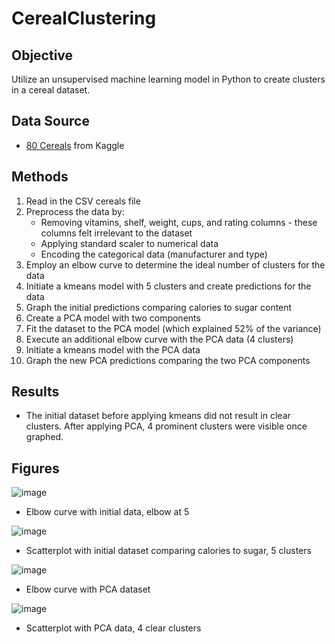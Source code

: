 # CerealClustering

## Objective
Utilize an unsupervised machine learning model in Python to create clusters in a cereal dataset.

## Data Source
- [80 Cereals](https://www.kaggle.com/datasets/crawford/80-cereals/data) from Kaggle

## Methods
1. Read in the CSV cereals file
2. Preprocess the data by:
   - Removing vitamins, shelf, weight, cups, and rating columns - these columns felt irrelevant to the dataset
   - Applying standard scaler to numerical data
   - Encoding the categorical data (manufacturer and type)
3. Employ an elbow curve to determine the ideal number of clusters for the data
4. Initiate a kmeans model with 5 clusters and create predictions for the data
5. Graph the initial predictions comparing calories to sugar content
6. Create a PCA model with two components
7. Fit the dataset to the PCA model (which explained 52% of the variance)
8. Execute an additional elbow curve with the PCA data (4 clusters)
9. Initiate a kmeans model with the PCA data
10. Graph the new PCA predictions comparing the two PCA components


## Results
- The initial dataset before applying kmeans did not result in clear clusters. After applying PCA, 4 prominent clusters were visible once graphed.

## Figures
![image](https://github.com/lvit001/CerealClustering/assets/140283164/acbfa06d-2439-4476-959e-c90face8913c)
- Elbow curve with initial data, elbow at 5

![image](https://github.com/lvit001/CerealClustering/assets/140283164/b55a07b2-1a84-400c-85a7-c2f601c73941)
- Scatterplot with initial dataset comparing calories to sugar, 5 clusters

![image](https://github.com/lvit001/CerealClustering/assets/140283164/433c9ff6-d5df-440e-bb30-b1397bbc2bcd)
- Elbow curve with PCA dataset

![image](https://github.com/lvit001/CerealClustering/assets/140283164/7d5ec868-1e63-4cd8-9af8-efb84d5c9ae8)
- Scatterplot with PCA data, 4 clear clusters

